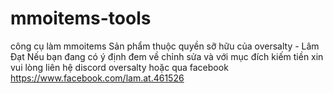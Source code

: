 # mmoitems-tools
công cụ làm mmoitems 
Sản phẩm thuộc quyền sỡ hữu của oversalty - Lâm Đạt
Nếu bạn đang có ý định đem về chỉnh sửa và với mục đích kiếm tiền xin vui lòng liên hệ discord oversalty hoặc qua facebook https://www.facebook.com/lam.at.461526
